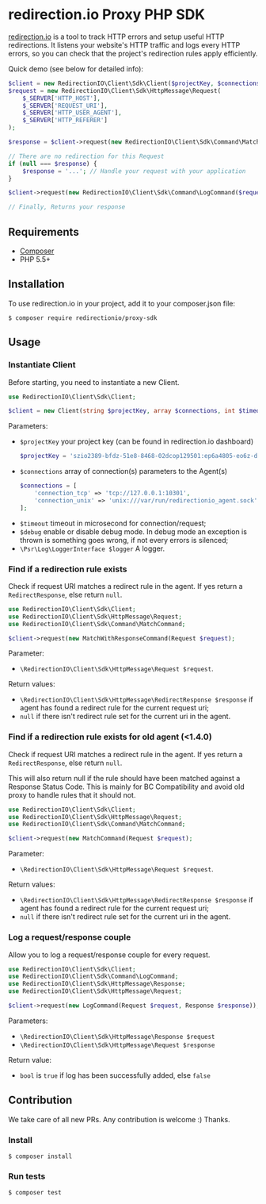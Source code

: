 # redirection.io Proxy PHP SDK

[redirection.io](https://redirection.io) is a tool to track HTTP errors and
setup useful HTTP redirections. It listens your website's HTTP traffic and logs
every HTTP errors, so you can check that the project's redirection rules apply
efficiently.

Quick demo (see below for detailed info):

```php
$client = new RedirectionIO\Client\Sdk\Client($projectKey, $connections);
$request = new RedirectionIO\Client\Sdk\HttpMessage\Request(
    $_SERVER['HTTP_HOST'],
    $_SERVER['REQUEST_URI'],
    $_SERVER['HTTP_USER_AGENT'],
    $_SERVER['HTTP_REFERER']
);

$response = $client->request(new RedirectionIO\Client\Sdk\Command\MatchWithResponseCommand($request));

// There are no redirection for this Request
if (null === $response) {
    $response = '...'; // Handle your request with your application
}

$client->request(new RedirectionIO\Client\Sdk\Command\LogCommand($request, $response));

// Finally, Returns your response
```

## Requirements

- [Composer](https://getcomposer.org/)
- PHP 5.5+

## Installation

To use redirection.io in your project, add it to your composer.json file:

    $ composer require redirectionio/proxy-sdk

## Usage

### Instantiate Client

Before starting, you need to instantiate a new Client.

```php
use RedirectionIO\Client\Sdk\Client;

$client = new Client(string $projectKey, array $connections, int $timeout = 10000, bool $debug = false, LoggerInterface $logger = null);
```

Parameters:

- `$projectKey` your project key (can be found in redirection.io dashboard)
    ```php
    $projectKey = 'szio2389-bfdz-51e8-8468-02dcop129501:ep6a4805-eo6z-dzo6-aeb0-8c1lbmo40242';
    ```
- `$connections` array of connection(s) parameters to the Agent(s)
    ```php
    $connections = [
        'connection_tcp' => 'tcp://127.0.0.1:10301',
        'connection_unix' => 'unix:///var/run/redirectionio_agent.sock',
    ];

    ```
- `$timeout` timeout in microsecond for connection/request;
- `$debug` enable or disable debug mode. In debug mode an exception is thrown is something goes wrong, if not every errors is silenced;
- `\Psr\Log\LoggerInterface $logger` A logger.

### Find if a redirection rule exists

Check if request URI matches a redirect rule in the agent. If yes return a
`RedirectResponse`, else return `null`.

```php
use RedirectionIO\Client\Sdk\Client;
use RedirectionIO\Client\Sdk\HttpMessage\Request;
use RedirectionIO\Client\Sdk\Command\MatchCommand;

$client->request(new MatchWithResponseCommand(Request $request);
```

Parameter:
- `\RedirectionIO\Client\Sdk\HttpMessage\Request $request`.

Return values:
- `\RedirectionIO\Client\Sdk\HttpMessage\RedirectResponse $response` if agent has found a redirect rule for the current request uri;
- `null` if there isn't redirect rule set for the current uri in the agent.

### Find if a redirection rule exists for old agent (<1.4.0)

Check if request URI matches a redirect rule in the agent. If yes return a
`RedirectResponse`, else return `null`.

This will also return null if the rule should have been matched against a Response Status Code. This is mainly
for BC Compatibility and avoid old proxy to handle rules that it should not.

```php
use RedirectionIO\Client\Sdk\Client;
use RedirectionIO\Client\Sdk\HttpMessage\Request;
use RedirectionIO\Client\Sdk\Command\MatchCommand;

$client->request(new MatchCommand(Request $request);
```

Parameter:
- `\RedirectionIO\Client\Sdk\HttpMessage\Request $request`.

Return values:
- `\RedirectionIO\Client\Sdk\HttpMessage\RedirectResponse $response` if agent has found a redirect rule for the current request uri;
- `null` if there isn't redirect rule set for the current uri in the agent.

### Log a request/response couple

Allow you to log a request/response couple for every request.

```php
use RedirectionIO\Client\Sdk\Client;
use RedirectionIO\Client\Sdk\Command\LogCommand;
use RedirectionIO\Client\Sdk\HttpMessage\Response;
use RedirectionIO\Client\Sdk\HttpMessage\Request;

$client->request(new LogCommand(Request $request, Response $response));
```

Parameters:
- `\RedirectionIO\Client\Sdk\HttpMessage\Response $request`
- `\RedirectionIO\Client\Sdk\HttpMessage\Request $response`


Return value:
- `bool` is `true` if log has been successfully added, else `false`

## Contribution

We take care of all new PRs. Any contribution is welcome :) Thanks.

### Install

    $ composer install

### Run tests

    $ composer test
